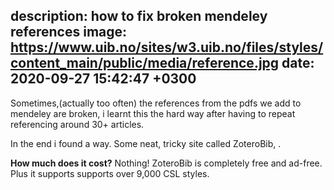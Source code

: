 description: how to fix broken mendeley references
image: https://www.uib.no/sites/w3.uib.no/files/styles/content_main/public/media/reference.jpg
date: 2020-09-27 15:42:47 +0300
---
Sometimes,(actually too often) the references from the pdfs we add to mendeley are broken, i learnt this the hard way after having to repeat referencing around 30+ articles.

In the end i found a way. Some neat, tricky site called ZoteroBib, . 

**How much does it cost?**
Nothing! ZoteroBib is completely free and ad-free. Plus it supports supports over 9,000 CSL styles.